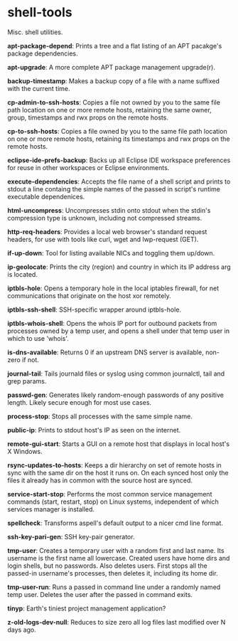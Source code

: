 # shell-tools
Misc. shell utilities.

**apt-package-depend**: Prints a tree and a flat listing of an APT pacakge's
                        package dependencies.

**apt-upgrade**: A more complete APT package management upgrade(r).

**backup-timestamp**: Makes a backup copy of a file with a name suffixed with
                      the current time.

**cp-admin-to-ssh-hosts**: Copies a file not owned by you to the same file path
                           location on one or more remote hosts, retaining the
                           same owner, group, timestamps and rwx props on the
                           remote hosts.

**cp-to-ssh-hosts**: Copies a file owned by you to the same file path location
                     on one or more remote hosts, retaining its timestamps and
                     rwx props on the remote hosts.

**eclipse-ide-prefs-backup**: Backs up all Eclipse IDE workspace preferences
                              for reuse in other workspaces or Eclipse
                              environments.

**execute-dependencies**: Accepts the file name of a shell script and prints to
                          stdout a line containg the simple names of the passed
                          in script's runtime executable dependenices.

**html-uncompress**: Uncompresses stdin onto stdout when the stdin's
                     compression type is unknown, including not compressed
                     streams.

**http-req-headers**: Provides a local web browser's standard request headers,
                      for use with tools like curl, wget and lwp-request (GET).

**if-up-down**: Tool for listing available NICs and toggling them up/down.

**ip-geolocate**: Prints the city (region) and country in which its IP address
                  arg is located.

**iptbls-hole**: Opens a temporary hole in the local iptables firewall, for
                 net communications that originate on the host xor remotely.

**iptbls-ssh-shell**: SSH-specific wrapper around iptbls-hole.

**iptbls-whois-shell**: Opens the whois IP port for outbound packets from
                        processes owned by a temp user, and opens a shell
                        under that temp user in which to use 'whois'.

**is-dns-available**: Returns 0 if an upstream DNS server is available,
                      non-zero if not.

**journal-tail**: Tails journald files or syslog using common journalctl, tail
                  and grep params.

**passwd-gen**: Generates likely random-enough passwords of any positive
                length. Likely secure enough for most use cases.

**process-stop**: Stops all processes with the same simple name.

**public-ip**: Prints to stdout host's IP as seen on the internet.

**remote-gui-start**: Starts a GUI on a remote host that displays in local
                      host's X Windows.

**rsync-updates-to-hosts**: Keeps a dir hierarchy on set of remote hosts in
                            sync with the same dir on the host it runs on.
                            On each synced host only the files it already has
                            in common with the source host are synced.

**service-start-stop**: Performs the most common service management commands
                        (start, restart, stop) on Linux systems, independent of
                        which services manager is installed.

**spellcheck**: Transforms aspell's default output to a nicer cmd line format.

**ssh-key-pari-gen**: SSH key-pair generator.

**tmp-user**: Creates a temporary user with a random first and last name. Its
              username is the first name all lowercase. Created users have home
              dirs and login shells, but no passwords. Also deletes users.
              First stops all the passed-in username's processes, then deletes
              it, including its home dir.

**tmp-user-run**: Runs a passed in command line under a randomly named temp
                  user. Deletes the user after the passed in command exits.

**tinyp**: Earth's tiniest project management application?

**z-old-logs-dev-null**: Reduces to size zero all log files last modified over
                         N days ago.

